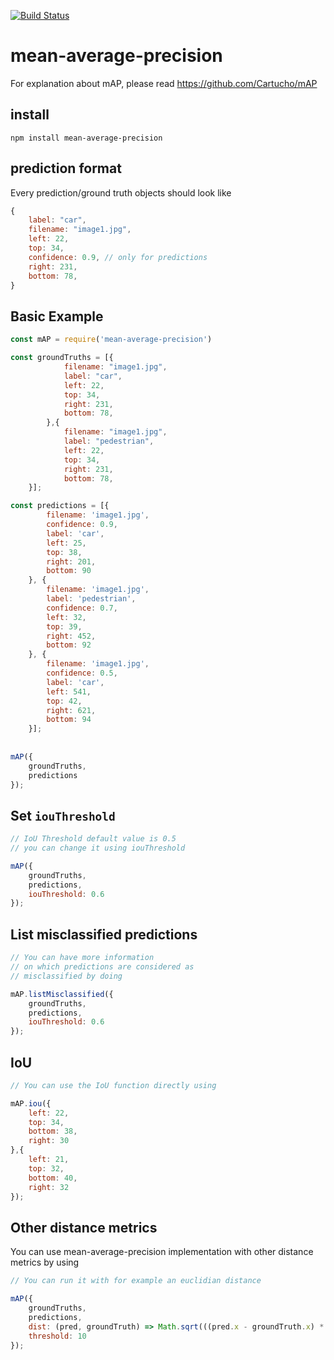 [![Build Status](https://travis-ci.org/piercus/mean-average-precision.svg?branch=master)](https://travis-ci.org/piercus/mean-average-precision)

# mean-average-precision

For explanation about mAP, please read https://github.com/Cartucho/mAP

## install

```
npm install mean-average-precision
```

## prediction format

Every prediction/ground truth objects should look like 

```javascript
{
	label: "car",
	filename: "image1.jpg",
	left: 22,
	top: 34,
	confidence: 0.9, // only for predictions
	right: 231,
	bottom: 78,
}
```

## Basic Example

```javascript
const mAP = require('mean-average-precision')

const groundTruths = [{
			filename: "image1.jpg",
			label: "car",
			left: 22,
			top: 34,
			right: 231,
			bottom: 78,
		},{
			filename: "image1.jpg",
			label: "pedestrian",
			left: 22,
			top: 34,
			right: 231,
			bottom: 78,
	}];

const predictions = [{
		filename: 'image1.jpg',
		confidence: 0.9,
		label: 'car',
		left: 25,
		top: 38,
		right: 201,
		bottom: 90
	}, {
		filename: 'image1.jpg',
		label: 'pedestrian',
		confidence: 0.7,
		left: 32,
		top: 39,
		right: 452,
		bottom: 92
	}, {
		filename: 'image1.jpg',
		confidence: 0.5,
		label: 'car',
		left: 541,
		top: 42,
		right: 621,
		bottom: 94
	}];
	
	
mAP({
	groundTruths,
	predictions
});
```

## Set `iouThreshold`

```javascript
// IoU Threshold default value is 0.5
// you can change it using iouThreshold

mAP({
	groundTruths,
	predictions,
	iouThreshold: 0.6
});
```
## List misclassified predictions

```javascript
// You can have more information 
// on which predictions are considered as
// misclassified by doing

mAP.listMisclassified({
	groundTruths,
	predictions,
	iouThreshold: 0.6
});
```
## IoU

```javascript
// You can use the IoU function directly using

mAP.iou({
	left: 22,
	top: 34,
	bottom: 38,
	right: 30
},{
	left: 21,
	top: 32,
	bottom: 40,
	right: 32
});
```

## Other distance metrics

You can use mean-average-precision implementation with other distance metrics by using

```javascript
// You can run it with for example an euclidian distance

mAP({
	groundTruths,
	predictions,
	dist: (pred, groundTruth) => Math.sqrt(((pred.x - groundTruth.x) * (pred.x - groundTruth.x)) + ((pred.y - groundTruth.y) * (pred.y - groundTruth.y))),
	threshold: 10
});
```

